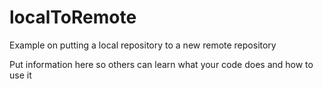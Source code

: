 # localToRemote
Example on putting a local repository to a new remote repository

Put information here so others can learn what your code does and how to use it
